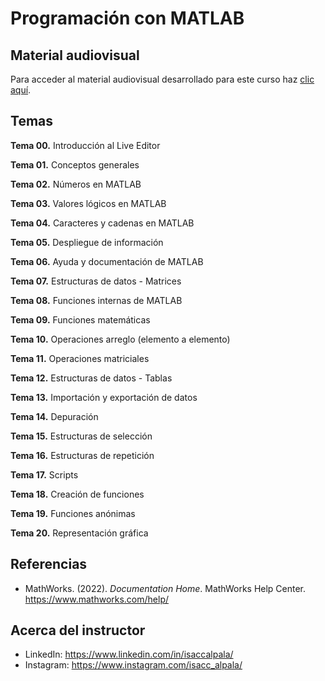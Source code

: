 # Programación con MATLAB

## Material audiovisual
Para acceder al material audiovisual desarrollado para este curso haz [clic aquí](https://youtube.com/playlist?list=PLfqJ3aqsFYAGwYVsPET7LV-CONCRZJt2S).

## Temas
**Tema 00.** Introducción al Live Editor

**Tema 01.** Conceptos generales

**Tema 02.** Números en MATLAB

**Tema 03.** Valores lógicos en MATLAB

**Tema 04.** Caracteres y cadenas en MATLAB

**Tema 05.** Despliegue de información

**Tema 06.** Ayuda y documentación de MATLAB

**Tema 07.** Estructuras de datos - Matrices

**Tema 08.** Funciones internas de MATLAB

**Tema 09.** Funciones matemáticas

**Tema 10.** Operaciones arreglo (elemento a elemento)

**Tema 11.** Operaciones matriciales

**Tema 12.** Estructuras de datos - Tablas

**Tema 13.** Importación y exportación de datos

**Tema 14.** Depuración

**Tema 15.** Estructuras de selección

**Tema 16.** Estructuras de repetición

**Tema 17.** Scripts

**Tema 18.** Creación de funciones

**Tema 19.** Funciones anónimas

**Tema 20.** Representación gráfica

## Referencias
- MathWorks. (2022). *Documentation Home*. MathWorks Help Center. https://www.mathworks.com/help/

## Acerca del instructor
- LinkedIn: https://www.linkedin.com/in/isaccalpala/
- Instagram: https://www.instagram.com/isacc_alpala/
